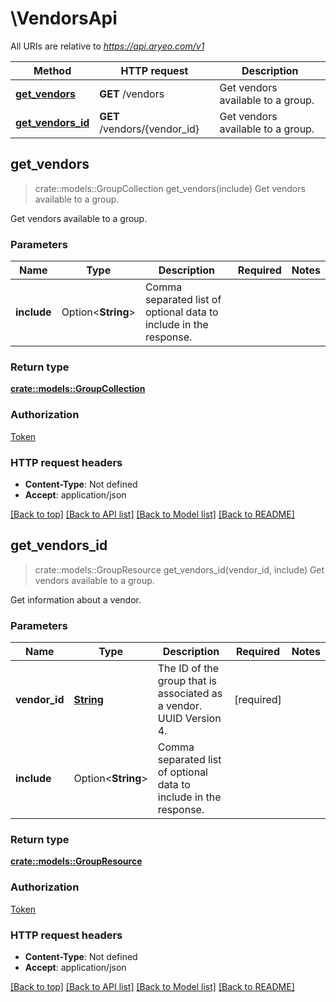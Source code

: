 # \VendorsApi

All URIs are relative to *https://api.aryeo.com/v1*

Method | HTTP request | Description
------------- | ------------- | -------------
[**get_vendors**](VendorsApi.md#get_vendors) | **GET** /vendors | Get vendors available to a group.
[**get_vendors_id**](VendorsApi.md#get_vendors_id) | **GET** /vendors/{vendor_id} | Get vendors available to a group.



## get_vendors

> crate::models::GroupCollection get_vendors(include)
Get vendors available to a group.

Get vendors available to a group.

### Parameters


Name | Type | Description  | Required | Notes
------------- | ------------- | ------------- | ------------- | -------------
**include** | Option<**String**> | Comma separated list of optional data to include in the response. |  |

### Return type

[**crate::models::GroupCollection**](GroupCollection.md)

### Authorization

[Token](../README.md#Token)

### HTTP request headers

- **Content-Type**: Not defined
- **Accept**: application/json

[[Back to top]](#) [[Back to API list]](../README.md#documentation-for-api-endpoints) [[Back to Model list]](../README.md#documentation-for-models) [[Back to README]](../README.md)


## get_vendors_id

> crate::models::GroupResource get_vendors_id(vendor_id, include)
Get vendors available to a group.

Get information about a vendor.

### Parameters


Name | Type | Description  | Required | Notes
------------- | ------------- | ------------- | ------------- | -------------
**vendor_id** | [**String**](.md) | The ID of the group that is associated as a vendor. UUID Version 4. | [required] |
**include** | Option<**String**> | Comma separated list of optional data to include in the response. |  |

### Return type

[**crate::models::GroupResource**](GroupResource.md)

### Authorization

[Token](../README.md#Token)

### HTTP request headers

- **Content-Type**: Not defined
- **Accept**: application/json

[[Back to top]](#) [[Back to API list]](../README.md#documentation-for-api-endpoints) [[Back to Model list]](../README.md#documentation-for-models) [[Back to README]](../README.md)


